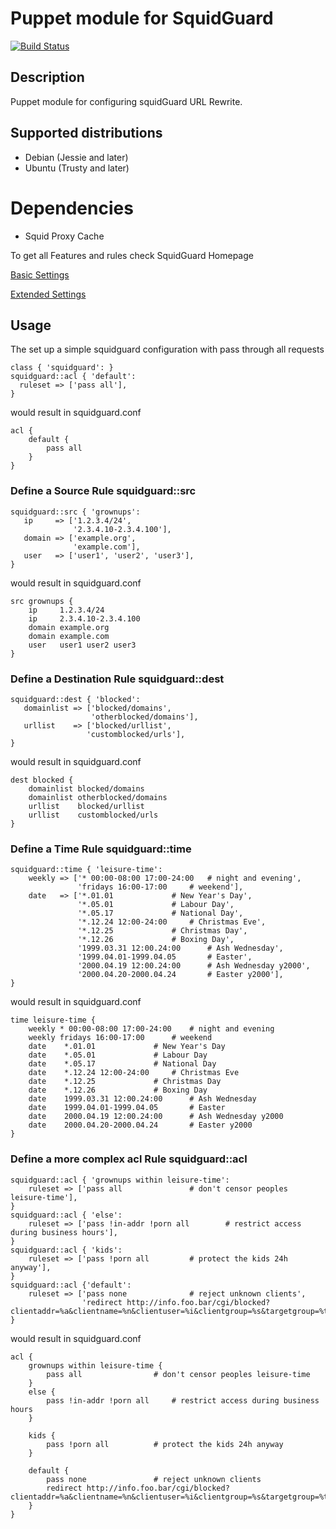 Puppet module for SquidGuard
============================

[![Build Status](https://travis-ci.org/SourceDoctor/puppet-squidguard.png?branch=master)](https://travis-ci.org/SourceDoctor/puppet-squidguard)

Description
-----------

Puppet module for configuring squidGuard URL Rewrite.

## Supported distributions
 - Debian (Jessie and later)
 - Ubuntu (Trusty and later)

Dependencies
============

 - Squid Proxy Cache


To get all Features and rules check SquidGuard Homepage

[Basic Settings](http://www.squidguard.org/Doc/configure.html)

[Extended Settings](http://www.squidguard.org/Doc/extended.html)

Usage
-----

The set up a simple squidguard configuration
with pass through all requests

```puppet
class { 'squidguard': }
squidguard::acl { 'default':
  ruleset => ['pass all'],
}
```

would result in squidguard.conf

```
acl {
    default {
        pass all
    }
}
```

### Define a Source Rule squidguard::src

```puppet
squidguard::src { 'grownups':
   ip     => ['1.2.3.4/24',
              '2.3.4.10-2.3.4.100'],
   domain => ['example.org',
              'example.com'],
   user   => ['user1', 'user2', 'user3'],
}
```

would result in squidguard.conf

```
src grownups {
    ip	   1.2.3.4/24
    ip	   2.3.4.10-2.3.4.100
    domain example.org
    domain example.com
    user   user1 user2 user3
}
```

### Define a Destination Rule squidguard::dest

```puppet
squidguard::dest { 'blocked':
   domainlist => ['blocked/domains',
                  'otherblocked/domains'],
   urllist    => ['blocked/urllist',
                 'customblocked/urls'],
}
```

would result in squidguard.conf

```
dest blocked {
    domainlist blocked/domains
    domainlist otherblocked/domains
    urllist    blocked/urllist
    urllist    customblocked/urls
}
```

### Define a Time Rule squidguard::time

```puppet
squidguard::time { 'leisure-time':
    weekly => ['* 00:00-08:00 17:00-24:00	# night and evening',
               'fridays 16:00-17:00		# weekend'],
    date   => ['*.01.01				# New Year's Day',
               '*.05.01				# Labour Day',
               '*.05.17				# National Day',
               '*.12.24 12:00-24:00		# Christmas Eve',
               '*.12.25				# Christmas Day',
               '*.12.26				# Boxing Day',
               '1999.03.31 12:00.24:00		# Ash Wednesday',
               '1999.04.01-1999.04.05		# Easter',
               '2000.04.19 12:00.24:00		# Ash Wednesday y2000',
               '2000.04.20-2000.04.24		# Easter y2000'],
}
```

would result in squidguard.conf

```
time leisure-time {
    weekly * 00:00-08:00 17:00-24:00	# night and evening
    weekly fridays 16:00-17:00		# weekend
    date	*.01.01				# New Year's Day
    date	*.05.01				# Labour Day
    date	*.05.17				# National Day
    date	*.12.24 12:00-24:00		# Christmas Eve
    date	*.12.25				# Christmas Day
    date	*.12.26				# Boxing Day
    date	1999.03.31 12:00.24:00		# Ash Wednesday
    date	1999.04.01-1999.04.05		# Easter
    date	2000.04.19 12:00.24:00		# Ash Wednesday y2000
    date	2000.04.20-2000.04.24		# Easter y2000
}
```

### Define a more complex acl Rule squidguard::acl

```puppet
squidguard::acl { 'grownups within leisure-time':
    ruleset => ['pass all				# don't censor peoples leisure-time'],
}
squidguard::acl { 'else':
    ruleset => ['pass !in-addr !porn all		# restrict access during business hours'],
}
squidguard::acl { 'kids':
    ruleset => ['pass !porn all			# protect the kids 24h anyway'],
}
squidguard::acl {'default':
    ruleset => ['pass none				# reject unknown clients',
                'redirect http://info.foo.bar/cgi/blocked?clientaddr=%a&clientname=%n&clientuser=%i&clientgroup=%s&targetgroup=%t&url=%u'],
}
```

would result in squidguard.conf

```
acl {
	grownups within leisure-time {
	    pass all				# don't censor peoples leisure-time
	}
    else {
	    pass !in-addr !porn all		# restrict access during business hours
	}

	kids {
	    pass !porn all			# protect the kids 24h anyway
	}

	default {
	    pass none				# reject unknown clients
	    redirect http://info.foo.bar/cgi/blocked?clientaddr=%a&clientname=%n&clientuser=%i&clientgroup=%s&targetgroup=%t&url=%u
	}
}
```

